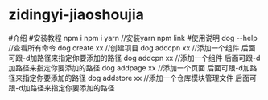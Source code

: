 # zidingyi-jiaoshoujia
#介绍
#安装教程
npm i
npm i yarn //安装yarn
npm link
#使用说明
dog --help //查看所有命令
dog create xx //创建项目
dog addcpn xx //添加一个组件 后面可跟-d加路径来指定你要添加的路径
dog addcpn xx //添加一个组件 后面可跟-d加路径来指定你要添加的路径
dog addpage xx //添加一个页面 后面可跟-d加路径来指定你要添加的路径
dog addstore xx //添加一个仓库模块管理文件 后面可跟-d加路径来指定你要添加的路径
